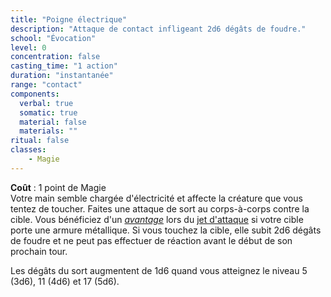 ```yaml
---
title: "Poigne électrique"
description: "Attaque de contact infligeant 2d6 dégâts de foudre."
school: "Évocation"
level: 0
concentration: false
casting_time: "1 action"
duration: "instantanée"
range: "contact"
components:
  verbal: true
  somatic: true
  material: false
  materials: ""
ritual: false
classes:
    - Magie
---
```

**Coût** : 1 point de Magie   
Votre main semble chargée d'électricité et affecte la créature que vous tentez de toucher. Faites une attaque de sort au corps-à-corps contre la cible. Vous bénéficiez d'un [_avantage_](/utiliser-les-caracteristiques/#avantage-et-desavantage) lors du [jet d'attaque](/combattre/#jets-d-attaque) si votre cible porte une armure métallique. Si vous touchez la cible, elle subit 2d6 dégâts de foudre et ne peut pas effectuer de réaction avant le début de son prochain tour.

Les dégâts du sort augmentent de 1d6 quand vous atteignez le niveau 5 (3d6), 11 (4d6) et 17 (5d6).
